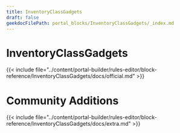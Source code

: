 ```yaml
---
title: InventoryClassGadgets
draft: false
geekdocFilePath: portal_blocks/InventoryClassGadgets/_index.md
---
```

# InventoryClassGadgets
{{< include file="../content/portal-builder/rules-editor/block-reference/InventoryClassGadgets/docs/official.md" >}}

# Community Additions

{{< include file="../content/portal-builder/rules-editor/block-reference/InventoryClassGadgets/docs/extra.md" >}}